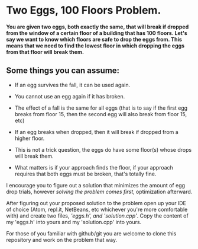# Two Eggs, 100 Floors Problem.

**You are given two eggs, both exactly the same, that will break if dropped from
the window of a certain floor of a building that has 100 floors. Let's say we
want to know which floors are safe to drop the eggs from. This means that we
need to find the lowest floor in which dropping the eggs from that floor will
break them.**

## Some things you can assume:

* If an egg survives the fall, it can be used again.

* You cannot use an egg again if it has broken.

* The effect of a fall is the same for all eggs (that is to say if the first egg
breaks from floor 15, then the second egg will also break from floor 15, etc)

* If an egg breaks when dropped, then it will break if dropped from a higher
floor.

* This is not a trick question, the eggs do have some floor(s) whose drops will
break them.

* What matters is if your approach finds the floor, if your approach requires
that both eggs must be broken, that's totally fine.

I encourage you to figure out a solution that minimizes the amount of egg drop
trials, however _solving the problem comes first_, optimization afterward.

After figuring out your proposed solution to the problem open up your IDE of
choice (Atom, repl.it, NetBeans, etc whichever you're more comfortable with)
and create two files, _'eggs.h', and 'solution.cpp'_. Copy the content of my
'eggs.h' into yours and my 'solution.cpp' into yours.

For those of you familiar with github/git you are welcome to clone this
repository and work on the problem that way.
